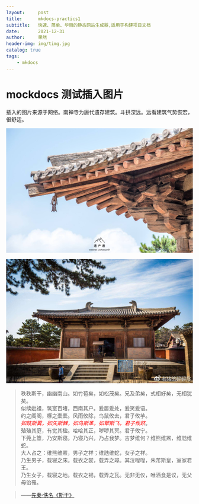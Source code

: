 ```yaml
---
layout:     post
title:      mkdocs-practics1
subtitle:   快速、简单、华丽的静态网站生成器,适用于构建项目文档
date:       2021-12-31
author:     果然
header-img: img/timg.jpg
catalog: true
tags:
    - mkdocs
---
```


# mockdocs 测试插入图片

插入的图片来源于网络。南禅寺为唐代遗存建筑。斗拱深远。远看建筑气势恢宏，很舒适。

![search](img/timg.jpg)


![search](img/2.jpg)

>秩秩斯干，幽幽南山。如竹苞矣，如松茂矣。兄及弟矣，式相好矣，无相犹矣。  
>似续妣祖，筑室百堵，西南其户。爰居爰处，爰笑爰语。  
>约之阁阁，椓之橐橐。风雨攸除，鸟鼠攸去，君子攸芋。  
>*<font color="red">如跂斯翼，如矢斯棘，如鸟斯革，如翚斯飞，君子攸跻</font>*。  
>殖殖其庭，有觉其楹。哙哙其正，哕哕其冥。君子攸宁。  
>下莞上簟，乃安斯寝。乃寝乃兴，乃占我梦。吉梦维何？维熊维罴，维虺维蛇。  
>大人占之：维熊维罴，男子之祥；维虺维蛇，女子之祥。  
>乃生男子，载寝之床。载衣之裳，载弄之璋。其泣喤喤，朱芾斯皇，室家君王。  
>乃生女子，载寝之地。载衣之裼，载弄之瓦。无非无仪，唯酒食是议，无父母诒罹。

>——[先秦·佚名《斯干》](https://so.gushiwen.cn/shiwenv_15a6e1f7b84a.aspx)
